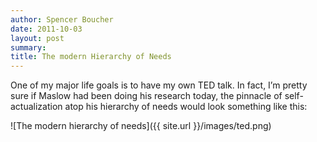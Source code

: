 ```yaml
---
author: Spencer Boucher
date: 2011-10-03
layout: post
summary:
title: The modern Hierarchy of Needs
---
```


One of my major life goals is to have my own TED talk. In fact, I’m pretty sure
if Maslow had been doing his research today, the pinnacle of self-actualization
atop his hierarchy of needs would look something like this:

![The modern hierarchy of needs]({{ site.url }}/images/ted.png)

